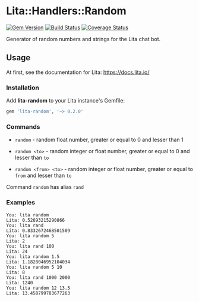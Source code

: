 Lita::Handlers::Random
======================

[![Gem Version](https://badge.fury.io/rb/lita-random.svg)](http://badge.fury.io/rb/lita-random)
[![Build Status](https://travis-ci.org/braiden-vasco/lita-random.svg)](https://travis-ci.org/braiden-vasco/lita-random)
[![Coverage Status](https://coveralls.io/repos/braiden-vasco/lita-random/badge.svg)](https://coveralls.io/r/braiden-vasco/lita-random)

Generator of random numbers and strings for the Lita chat bot.

Usage
-----

At first, see the documentation for Lita: https://docs.lita.io/

### Installation

Add **lita-random** to your Lita instance's Gemfile:

```ruby
gem 'lita-random', '~> 0.2.0'
```

### Commands

- `random` -
  random float number, greater or equal to 0 and lesser than 1

- `random <to>` -
  random integer or float number, greater or equal to 0 and lesser than `to`

- `random <from> <to>` -
  random integer or float number, greater or equal to `from` and lesser than `to`

Command `random` has alias `rand`

### Examples

```
You: lita random
Lita: 0.52693215290866
You: lita rand
Lita: 0.8332672468501509
You: lita random 5
Lita: 2
You: lita rand 100
Lita: 24
You: lita random 1.5
Lita: 1.1828046952104034
You: lita random 5 10
Lita: 8
You: lita rand 1000 2000
Lita: 1240
You: lita random 12 13.5
Lita: 13.458799783677263
```
